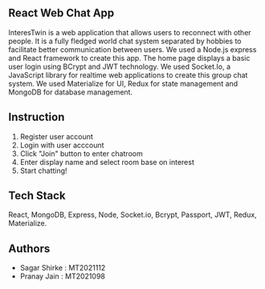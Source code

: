 ## React Web Chat App

InteresTwin is a web application that allows users to reconnect with other people. It is a fully fledged world chat system separated by hobbies to facilitate better communication between users. We used a Node.js express and React framework to create this app. The home page displays a basic user login using BCrypt and JWT technology. We used Socket.Io, a JavaScript library for realtime web applications to create this group chat system. We used Materialize for UI, Redux for state management and MongoDB for database management.

## Instruction

1. Register user account
2. Login with user acccount
3. Click "Join" button to enter chatroom
4. Enter display name and select room base on interest
5. Start chatting!

## Tech Stack

React, MongoDB, Express, Node, Socket.io, Bcrypt, Passport, JWT, Redux, Materialize.

## Authors

- Sagar Shirke : MT2021112
- Pranay Jain  : MT2021098 
